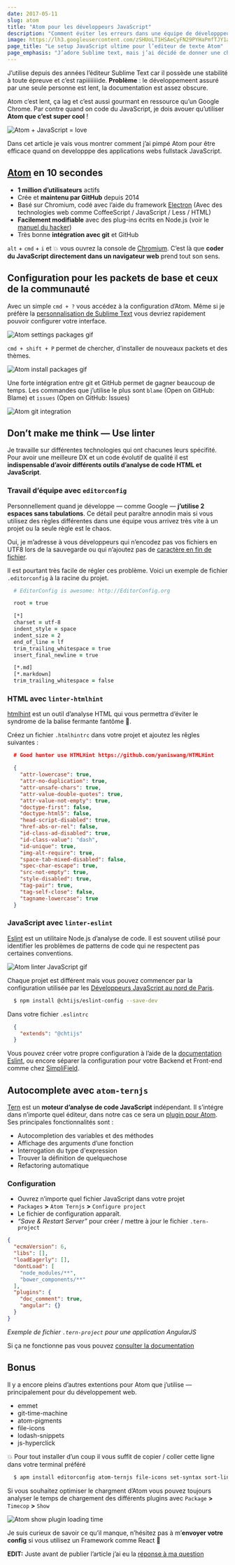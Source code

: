 ```yaml
---
date: 2017-05-11
slug: atom
title: "Atom pour les développeurs JavaScript"
description: "Comment éviter les erreurs dans une équipe de développpeurs full stack JavaScript ? avec des linter ! Dans cet article vous allez installer les différents packets pour l’éditeur Atom."
image: https://lh3.googleusercontent.com/zSHUoLT1HSAeCyFN29PYHaPmfTJY1a19okNw7Ul1_ybq1LYQXV_W8ubFKLjXndS71wloXtF7DJQ8iLZiHejvQN-QzY7DIIaOqoPCj8v_9WmDEd3GfhiBwsWJNsBxst-xUDpWFdQsUYuVOxB8XS9kt4h7KgORTEUSXTrV_rimlwGkFiIG5BV4uuPh4hvNh5MgOIDzoe3mLrdRVvVucjH61WVg93ZjlUCnJWlxduOejPNJkxMLrn5bv3AVGNg-JONXS82txMi_pwlCRvHJmUteV-EuQN8mwIKYPqF0mLlmzD3pHug_nOCC2utg0__XEuRsnIu8eX705P-UUJMlNWpdSCVBcnzTIL_ivUayi0nZrVL4A4Gu3xWEs0ab8PT7f_bRy477d1l6x4MyteAlM-sFRfzPDfWfCQ81-eQ5L67A8aT9URZrr1lwBfe4OPU3TV0DS7V94dlAM7ptIFABrFrWwLsCh2hcGoSbCdeYXwnegfocJWuFIArhavNQV_htexHPYh724xZ6ONAz5GOWiNdOmWDMGfokwCS2vFXCPh0Hb8QWCEKbskPde9tasWKW1ykAgPlG-mEZcvRRh4Fa2kuMe523ay0SldXPlQwSnjXbctqJkHHYVmGKnQ=w1024-h512-no
page_title: "Le setup JavaScript ultime pour l’editeur de texte Atom"
page_emphasis: "J’adore Sublime text, mais j’ai décidé de donner une chance à Atom"
---
```


J’utilise depuis des années l’éditeur Sublime Text car il possède une stabilité à toute épreuve et c’est rapiiiiiiiide. __Problème__ : le développemeent assuré par une seule personne est lent, la documentation est assez obscure.

Atom c’est lent, ça lag et c’est aussi gourmant en ressource qu’un Google Chrome. Par contre quand on code du JavaScript, je dois avouer qu’utiliser __Atom que c’est super cool__ !

![Atom + JavaScript = love](https://lh3.googleusercontent.com/A_82IoHOTv8sGR0rjvpG8JPDT_jvF7YaGQDDgNmwBgTTVHf849nel8ivB9CMxEtP3epB5Rpe3KzOyzHOEc6cBFtu2h6Eoip8RjDm0frFBuUdNb0-OZtenlIKoHjbx7ZLl85063tykrhANhpnfcNEvOK6cQnfZRtlDgIqMrhgg7l7wo67umoxmUglrlpDnKAQn2Kr4QTQYQiuP0i_aAznO8CEesc95oCKvv3Jpzw4FODyorydEdYkzBMdkODBRdxKLwa-3sfzlsKnpsrHVjp2ynpVgTziYRSTDnCyD0ZgX8gKBDV5o20kf5nTDmmImOlC3u7hL5sr1mRR26_v4gPzLkgghSFklCtxZ_yAPgJ6dBgdp1UvB8uoGoIEsFwaryDaeTrjKul5gpf3NSvGxEK-NRcA3MNgMrGDJDleSYDp0NcJrU-ST-bvv5aWFGX5fD2aUtEd1dCJpsY34unbHWEpe2I9YpGDFxUPBjgWAoPQX1RxFCrRkZpcZeKaGTadOxzm-fYVb9pT9R-Jb-2fsr87TCJqnAH5lddOhhR38DDinveunm5u36jjyF8hzIHWEQ1HC_kurRVukQi0ZVhsadturw2HxxPpqehZFb2mVOL8OBKh8VPEB5GTpg=w1026-h218-no)

Dans cet article je vais vous montrer comment j’ai pimpé Atom pour être efficace quand on developppe des applications webs fullstack JavaScript.

## [Atom](https://atom.io/) en 10 secondes

- __1 million d’utilisateurs__ actifs
- Crée et __maintenu par GitHub__ depuis 2014
- Basé sur Chromium, codé avec l’aide du framework [Electron](https://electron.atom.io/) (Avec des technologies web comme CoffeeScript / JavaScript / Less / HTML)
- __Facilement modifiable__ avec des plug-ins écrits en Node.js (voir le [manuel du hacker](http://flight-manual.atom.io/hacking-atom/sections/tools-of-the-trade/))
- Très bonne __intégration avec git__ et GitHub

`alt` + `cmd` + `i` et 💥 vous ouvrez la console de [Chromium](https://fr.wikipedia.org/wiki/Chromium_(navigateur_web)). C’est là que __coder du JavaScript directement dans un navigateur web__ prend tout son sens.

## Configuration pour les packets de base et ceux de la communauté

Avec un simple `cmd + ?` vous accédez à la configuration d’Atom. Même si je préfère la [personnalisation de Sublime Text](https://archive.davidl.fr/blog/guide-sublime-text.html) vous devriez rapidement pouvoir configurer votre interface.

![Atom settings packages gif](https://lh3.googleusercontent.com/6g_V2lJS0Tg5pfbKyqzMSpyDdIJCArXxrVMYk4r_2AYWiKmTWkWFinVZ1jviqb7PHwCwGde3qaJj6oSRtaSvsqFYvQjSBHxziVSJXfR62Ss_MY4xg8dFj95r9_3OPK5ncKAFO9_zRxYAvRrKNsI_ea_D7YYuUkrUk_cw45xWGGmjzjCIjhFXq-JmZLmX3P64vWuz6vDU2J3f2kvbRpi4tP0BOJYbd194ooV1rYwikyGuO7qrz89ZF_6rZ0dfRZBDKKVsrkHRywz8Pmk6mtC1EQMG3SkgEaZxRme55RgWjWQ2JBKQN1GxtudZA48LKqj38_cOZf51RzOnTCdYJjfIbiEKksgfxc-vbXBmxtKDKbv9x71Dou7qzeHdicsW8aXHHV9KCsIKiAuJIUIH0iiHLgo4SatMinqJbJCC-WooqMnPrvehK-cCA27ucaqV9sWQt69NXc7FYhj27NcdHGawMXGyOhwkj745QpuhwetcGh8iH6w4gA-zhAetXzif4eNlfmiEQvnGanZrG0Ib6fj174bC-Ieoni5TPbzDUABNgqA307ouEXiEQbfC7zcvMt6Vm2wy8BZ_J_FSJZik__8liB2P4RHMLjZi51KWwUrGzTepaVXvmJtF2g=w864-h446-no)

`cmd + shift + P` permet de chercher, d’installer de nouveaux packets et des thèmes.

![Atom install packages gif](https://lh3.googleusercontent.com/Kfc9YvxhNnoeOertHQSTHxBdvc_SWHtmdo_0GkM6Eh9Q_yxI4nYBOSB36wsoakneRzduG7uVzxYolo9Mh_BrG0Bbi8sKVXrA7Qo9gqnTBrIyeao2gGzN8z5gljseHbgdTZ_WUb7GfmR_bnLnviYM8zirETrMSNtbaQ1yWIeAawD10Uvs23k5KtI8InDqIXE72Bo33LnCLo78OM8EUbS-_hx9njOzxLPEfoW3lc1MqCsG--pi3J6SjqI_F21d9lT30raGY-cLIwc602E3dLs84m3bv1ZobKQ_Es9YKALBmIANwe0WG7_IL3hN4ckTM9jDOoQwvZIM_yu49UR_Nw7HNl8SVhIQTLPqoL6q4lMKlzFSIWg3_YTjpQl8NtsT3qmZrAriykfkcZ7RcnlTu3Ur1Y5fPN0T0WlGBRAb6k9WxG-1yI30WuTngWR9KXh3nJS3I5oy7LCfV9JO8vCSQKo5LqbneeL5lwa0pvduwe9R615fjXYNYPxKpvmrqK00UpQuLE2aO-hPfKSsa88pI8nMRjc07H7qldy6uJFicOj6oOpAVemyP2Jow71jBj7hF9_acBEmAYSo723TCvMqiRczeYQ26rVmmH-c6AMKjqVfnVTGIhJBrRMSGQ=w1076-h423-no)

Une forte intégration entre git et GitHub permet de gagner beaucoup de temps. Les commandes que j’utilise le plus sont `blame` (Open on GitHub: Blame) et `issues` (Open on GitHub: Issues)

![Atom git integration](https://lh3.googleusercontent.com/eVx4BgzsSn2HBCUIPwRvO64rZjHVWrLBh0DaV9qS8otY2nRvCht1UWOLLsLynxaWEU_9Ux3hy9d1phIQgDItsagN20kBxxqacoJwLmzZx-T6bvQmIbOgjFjunGdUgr85-L2VdNQfzdkKznx3VWgAO_y-W1zRLt3TojzZvu_2ai6vVtON2-_H_CYugx0iTqlG3AKOqxnf2MJdDh0q0iOH12pGO7-Q9_fj7dagwE_vhElouRE3IqOABpCkpxnI8Ej7-vd9H-Eq2D54ASrFFgtJZTw-jm8MkpbmKo8dYu3PrJNN37_9PwCiIO-PM6Q5I2R-Vaw4Tn0Qka3A5pSSozcc_rlcuO13G74xjCw40rLO95EwKUBDcv54NnLaiT5_nrDa-gZrPo7xGLKD-5iCfSTerxQ5W2GaWJH0vwwdzwJmNEFGqRHz9KlkFqQsuZxyxgXAjaS4_xI1Te3JANIL9dGe8dnAd0ycKIm2yuZp0-gigZjUHl_qgaFbjlh043mGlPi_jMZSctoyPrGQQGhVac0WaX_4sq1NnviQwM_IkS4CGOFEe1lTh0ES1TwS_GD9YiX1QRLjdpttuhGoUWc0uHP5TkoUfgCIRB2ocHXmGujQHYm9AeeSlAhaoA=w1676-h984-no)

## Don’t make me think — Use linter

Je travaille sur différentes technologies qui ont chacunes leurs spécifité. Pour avoir une meilleure DX et un code évolutif de qualité il est __indispensable d’avoir différents outils d’analyse de code HTML et JavaScript__.

### Travail d’équipe avec `editorconfig`

Personnellement quand je développe — comme Google — __j’utilise 2 espaces sans tabulations__. Ce détail peut paraître annodin mais si vous utilisez des règles différentes dans une équipe vous arrivez très vite à un projet ou la seule règle est le chaos.

Oui, je m’adresse à vous développeurs qui n’encodez pas vos fichiers en UTF8 lors de la sauvegarde ou qui n’ajoutez pas de [caractère en fin de fichier](https://robots.thoughtbot.com/no-newline-at-end-of-file).

Il est pourtant très facile de régler ces problème. Voici un exemple de fichier `.editorconfig` à la racine du projet.

~~~zsh
  # EditorConfig is awesome: http://EditorConfig.org

  root = true

  [*]
  charset = utf-8
  indent_style = space
  indent_size = 2
  end_of_line = lf
  trim_trailing_whitespace = true
  insert_final_newline = true

  [*.md]
  [*.markdown]
  trim_trailing_whitespace = false
~~~

### HTML avec `linter-htmlhint`

[htmlhint](http://htmlhint.com/) est un outil d’analyse HTML qui vous permettra d’éviter le syndrome de la balise fermante fantôme 👻.

Créez un fichier `.htmlhintrc` dans votre projet et ajoutez les rêgles suivantes :

~~~json
  # Good hunter use HTMLHint https://github.com/yaniswang/HTMLHint

  {
    "attr-lowercase": true,
    "attr-no-duplication": true,
    "attr-unsafe-chars": true,
    "attr-value-double-quotes": true,
    "attr-value-not-empty": true,
    "doctype-first": false,
    "doctype-html5": false,
    "head-script-disabled": true,
    "href-abs-or-rel": false,
    "id-class-ad-disabled": true,
    "id-class-value": "dash",
    "id-unique": true,
    "img-alt-require": true,
    "space-tab-mixed-disabled": false,
    "spec-char-escape": true,
    "src-not-empty": true,
    "style-disabled": true,
    "tag-pair": true,
    "tag-self-close": false,
    "tagname-lowercase": true
  }
~~~

### JavaScript avec `linter-eslint`

[Eslint](http://eslint.org/) est un utilitaire Node.js d’analyse de code. Il est souvent utilisé pour identifier les problèmes de patterns de code qui ne respectent pas certaines conventions.

![Atom linter JavaScript gif](https://lh3.googleusercontent.com/ZfTKqT-iAlp7v9x0GADDd0bRYHQiWdyJFKKxaifT3Ps4yCkoirGIB6qBD78pTBYuiVTsS71Br4kMoaupHQDo7kFxF8yF5flaFc-n7NqyOFMliiR9T8l-CS-mtDXzRzo7tfuCkPeHCSy7DPVwULP6FbJXZG5A_i0F1KQeQ4tY0shGYsSCmHCcYn7u2sNhZA9DKFdpiCRwKt9dRDAMNF1L3m5RwVcEHLkIMsqLnWxxoQQlrIR35l9PGvTRKwSJFJvO6iKhFuTmYxFuxUZC0XRolRl5hDqYr2kZPb23Wb_3xmiS2pIWilMO-kC2Xv1L9W4Wp5tM97oetS-p6DG6Te7OsQBfdz-QqEnbehS_WGQjQ4oMX0Tkgyn5QPdbF3Y2kden9TXKIic4-Xd7sUsVGZpkUHybU4u2LgyjSAo9IpnYeeUtvsc-FPJ_TvvvT_pVrzTck_XVUZEvTfkG-IfZSJLgVJQ1zgcVUafnxsGWPDpjluWs5x34WtU5QFit66BylsvI93eLis9IXzlHH4nAaGnRtJUxD6JhLNx4AITJwrlScZX9GqLsBm-dvo0FPHavoHKK-0-1Bh0dGvz42GyqkACerRytEvS_34RoqLBTZpFbapwe4af0TYZHpg=w804-h225-no)

Chaque projet est différent mais vous pouvez commencer par la configuration utilisée par les [Développeurs JavaScript au nord de Paris](https://github.com/ChtiJS/eslint-config).

~~~zsh
  $ npm install @chtijs/eslint-config --save-dev
~~~

Dans votre fichier `.eslintrc`

~~~json
  {
    "extends": "@chtijs"
  }
~~~

Vous pouvez créer votre propre configuration à l’aide de la [documentation Eslint](http://eslint.org/docs/user-guide/getting-started), ou encore séparer la configuration pour votre Backend et Front-end comme chez [SimpliField](https://github.com/SimpliField/eslint-config-simplifield).

## Autocomplete avec `atom-ternjs`

[Tern](http://ternjs.net/) est un __moteur d’analyse de code JavaScript__ indépendant. Il s’intégre dans n’importe quel éditeur, dans notre cas ce sera un [plugin pour Atom](http://ternjs.net/#plugins). Ses principales fonctionnalités sont :

- Autocompletion des variables et des méthodes
- Affichage des arguments d’une fonction
- Interrogation du type d'expression
- Trouver la définition de quelquechose
- Refactoring automatique

### Configuration

- Ouvrez n’importe quel fichier JavaScript dans votre projet
- `Packages` __>__ `Atom Ternjs` __>__ `Configure project`
- Le fichier de configuration apparaît.
- _“Save & Restart Server”_ pour créer / mettre à jour le fichier `.tern-project`

~~~json
{
  "ecmaVersion": 6,
  "libs": [],
  "loadEagerly": [],
  "dontLoad": [
    "node_modules/**",
    "bower_components/**"
  ],
  "plugins": {
    "doc_comment": true,
    "angular": {}
  }
}
~~~
_Exemple de fichier `.tern-project` pour une application AngularJS_

Si ça ne fonctionne pas vous pouvez [consulter la documentation](https://atom.io/packages/atom-ternjs#installation)

## Bonus

Il y a encore pleins d’autres extentions pour Atom que j’utilise — principalement pour du développement web.

- emmet
- git-time-machine
- atom-pigments
- file-icons
- lodash-snippets
- js-hyperclick

💥 Pour tout installer d’un coup il vous suffit de copier / coller cette ligne dans votre terminal préféré

~~~zsh
  $ apm install editorconfig atom-ternjs file-icons set-syntax sort-lines autocomplete-modules emmet es6-javascript js-hyperclick hyperclick pigments linter-eslint lodash-snippets
~~~

Si vous souhaitez optimiser le chargment d’Atom vous pouvez toujours analyser le temps de chargement des différents plugins avec  `Package` __>__ `Timecop` __>__ `Show`

![Atom show plugin loading time](https://lh3.googleusercontent.com/r4Q1zqziOUjTgMDX78z5RhQwpnEEqYCdxEPtHtoXE0_SrWJpLE9UUCHWxyG2E19zfo-BlOH9J6FugIQS72vmvntpZZBBiDLfIv45ZdsOr8QYK38CqJkcarfo2D7GcHerhqJOC19Zcq-OeP197DE9-DbKyifDH0dRRfK3igWqEPjIez6ygZCQxrrIBN1iUwMW3mOtla28atvk2FavG_XDIwngjmM3egRh9ez77PDHnd2LmAmkwcsj5yVSMNuxGQFszV_xUL99HOQC-zu45K5b2iDu34reXIC29RqsT2zykuP_H1mEAlV74BqKckieRAPlqp0WH_--ggWx9sh2zxeq7tzTiHsj8zEaz0dKGi-tMC_hm4wWfNsm7otEMWca3oy_B2DnPaR3AFElucy3NzohSkXcWymE2y_QQ1aQzIlIbtcd76G-r_3eHF1ZqqaLjHP_q9QLZS6Djt_iFQ5aGoiHLshgagI1XUDOtPU6AnfJjhgTF79d3zWik01ZZXQJnF_YKmRT59GzZQbt4ZMj1CX0Bn_PJ_imb07ulHvbw-0S1eDPmTKxvon30SXJ2fcc6cZrOhJFWVa2-pqf05hl17-WThazoCK98amb3k5FN_jBLgeEivK8kUHCzQ=w598-h910-no)

Je suis curieux de savoir ce qu’il manque, n’hésitez pas à m’__envoyer votre config__ si vous utilisez un Framework comme React 🚀

__EDIT:__ Juste avant de publier l’article j’ai eu la [réponse à ma question](https://medium.com/productivity-freak/my-atom-editor-setup-for-js-react-9726cd69ad20)
